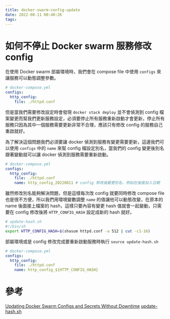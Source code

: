 ```yaml
---
title: docker-swarm-config-update
date: 2022-08-11 00:40:26
tags:
---
```


# 如何不停止 Docker swarm 服務修改 config 

在使用 Docker swarm 部屬環境時，我們會在 compose file 中使用 `configs` 來讓服務可以動態調整參數。
```yml
# docker-compose.yml
configs:
  http_config:
    file: ./httpd.conf
```
但是當我們需要修改設定時會發現 `docker stack deploy` 並不會偵測到 config 檔案變更而幫我們更新服務設定，必須要停止所有服務重新啟動才會更新，停止所有服務只因為其中一個服務需要更新非常不合理，應該只有修改 config 的服務自己重啟就好。

為了解決這個問題我們必須要讓 docker 偵測到服務有變更需要更新，這邊我們可以使用 `configs` 中的 `name` 來幫 config 檔設定別名，當我們的 config 變更後別名跟著變動就可以讓 docker 偵測到服務需要重新啟動。
```yml
# docker-compose.yml
configs:
  http_config:
    file: ./httpd.conf
    name: http_config_20220811 # config 修改後變更別名，例如在後面加入日期
```

雖然修改別名能夠解決問題，但是這樣每次改 config 就要同時修改 compose file 也是很不方便，所以我們用環境變數調整 `name` 的值讓他可以動態改變，在原本的 name 後面接上檔案的 hash，這樣只要內容有變更 hash 值就會一起變動，只需要在 config 修改後將 `HTTP_CONFIG_HASH` 設定成新的 hash 就好。


```sh
# update-hash.sh 
#!/bin/sh
export HTTP_CONFIG_HASH=$(shasum httpd.conf -a 512 | cut -c1-16)
```
部屬環境或是 config 修改完成要重新啟動服務時執行 `source update-hash.sh`

```yml
# docker-compose.yml
configs:
  http_config:
    file: ./httpd.conf
    name: http_config_${HTTP_CONFIG_HASH}
```

# 參考
[Updating Docker Swarm Configs and Secrets Without Downtime](https://www.youtube.com/watch?v=oWrwi1NiViw)
[update-hash.sh ](https://github.com/BretFisher/dogvscat/blob/master/hash-config-secret.sh)


